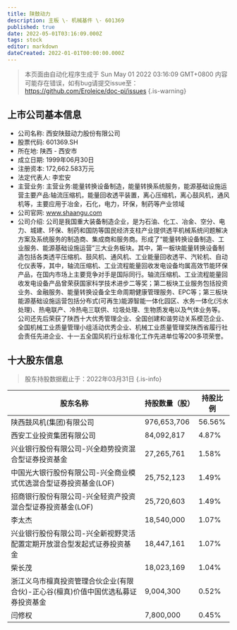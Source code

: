 ```yaml
---
title: 陕鼓动力
description: 主板 \- 机械基件 \- 601369
published: true
date: 2022-05-01T03:16:09.000Z
tags: stock
editor: markdown
dateCreated: 2022-01-01T00:00:00.000Z
---
```


> 本页面由自动化程序生成于 Sun May 01 2022 03:16:09 GMT+0800
> 内容可能存在错误，如有bug请提交issue至：https://github.com/Eroleice/doc-pi/issues
{.is-warning}

## 上市公司基本信息
- 公司名称: 西安陕鼓动力股份有限公司
- 股票代码: 601369.SH
- 所在地: 陕西 - 西安市
- 成立日期: 1999年06月30日
- 注册资本: 172,662.583万元
- 法定代表人: 李宏安
- 主营业务: 主营业务:能量转换设备制造，能量转换系统服务，能源基础设施运营主要产品:轴流压缩机，能量回收透平装置，离心压缩机，离心鼓风机，通风机等，主要应用于冶金，石化，电力，环保，制药等产业领域
- 公司官网: www.shaangu.com
- 公司介绍: 公司是我国重大装备制造企业，是为石油、化工、冶金、空分、电力、城建、环保、制药和国防等国民经济支柱产业提供透平机械系统问题解决方案及系统服务的制造商、集成商和服务商。形成了“能量转换设备制造、工业服务、能源基础设施运营”三大业务板块。其中，第一板块能量转换设备制造包括各类透平压缩机、鼓风机、通风机、工业能量回收透平、汽轮机、自动化仪表等，其中，轴流压缩机、工业流程能量回收发电设备均属高效节能环保产品，在国内市场上主要竞争对手是国际同行。轴流压缩机、工业流程能量回收发电设备产品曾荣获国家科学技术进步二等奖；第二板块工业服务包括投资业务、金融服务、能量转换设备全生命周期健康管理服务、EPC等；第三板块能源基础设施运营包括分布式(可再生)能源智能一体化园区、水务一体化(污水处理)、热电联产、冷热电三联供、垃圾处理、生物质发电以及气体业务等。公司还先后荣获了陕西十大优秀管理企业、全国创建和谐劳动关系模范企业、全国机械工业质量管理小组活动优秀企业、机械工业质量管理奖陕西省履行社会责任先进企业、十一五全国风机行业标准化工作先进单位等200多项荣誉。


## 十大股东信息
> 股东持股数据截止于：2022年03月31日
{.is-info}

| 股东名称 | 持股数量（股） | 持股比例 |
| --- | --- | --- |
| 陕西鼓风机(集团)有限公司 | 976,653,706 | 56.56% |
| 西安工业投资集团有限公司 | 84,092,817 | 4.87% |
| 兴业银行股份有限公司-兴全趋势投资混合型证券投资基金 | 27,265,761 | 1.58% |
| 中国光大银行股份有限公司-兴全商业模式优选混合型证券投资基金(LOF) | 25,752,123 | 1.49% |
| 招商银行股份有限公司-兴全轻资产投资混合型证券投资基金(LOF) | 25,720,603 | 1.49% |
| 李太杰 | 18,540,000 | 1.07% |
| 兴业银行股份有限公司-兴全新视野灵活配置定期开放混合型发起式证券投资基金 | 18,447,161 | 1.07% |
| 柴长茂 | 18,023,169 | 1.04% |
| 浙江义乌市檀真投资管理合伙企业(有限合伙)-正心谷(檀真)价值中国优选私募证券投资基金 | 9,004,300 | 0.52% |
| 闫修权 | 7,800,000 | 0.45% |




